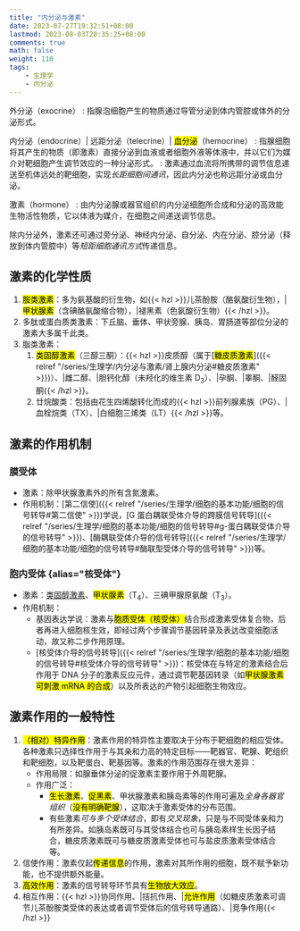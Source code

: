 ```yaml
---
title: "内分泌与激素"
date: 2023-07-27T19:32:51+08:00
lastmod: 2023-08-03T20:35:25+08:00
comments: true
math: false
weight: 110
tags:
    - 生理学
    - 内分泌
---
```


外分泌（exocrine）
: 指腺泡细胞产生的物质通过导管分泌到体内管腔或体外的分泌形式。

内分泌（endocrine）| 远距分泌（telecrine）| <mark>血分泌</mark>（hemocrine）
: 指腺细胞将其产生的物质（即激素）直接分泌到血液或者细胞外液等体液中，并以它们为媒介对靶细胞产生调节效应的一种分泌形式。
: 激素通过血流将所携带的调节信息递送至机体远处的靶细胞，实现*长距细胞间通讯*，因此内分泌也称远距分泌或血分泌。

<!--separator-->

激素（hormone）
: 由内分泌腺或器官组织的内分泌细胞所合成和分泌的高效能生物活性物质，它以体液为媒介，在细胞之间递送调节信息。

<!--more-->

除内分泌外，激素还可通过旁分泌、神经内分泌、自分泌、内在分泌、腔分泌（释放到体内管腔中）等*短距细胞通讯方式*传递信息。

## 激素的化学性质

1. <mark>胺类激素</mark>：多为氨基酸的衍生物，如{{< hzl >}}儿茶酚胺（酪氨酸衍生物），|<mark>甲状腺素</mark>（含碘酪氨酸缩合物），|褪黑素（色氨酸衍生物）{{< /hzl >}}。
2. 多肽或蛋白质类激素：下丘脑、垂体、甲状旁腺、胰岛、胃肠道等部位分泌的激素大多属千此类。
3. 脂类激素：
    1. <mark>类固醇激素</mark>（三醇三酮）：{{< hzl >}}皮质醇（属于[<mark>糖皮质激素</mark>]({{< relref "/series/生理学/内分泌与激素/肾上腺内分泌#糖皮质激素" >}})）、|雌二醇、|胆钙化醇（未羟化的维生素 D<sub>3</sub>）、|孕酮、|睾酮、|醛固酮{{< /hzl >}}。
    2. 廿烷酸类：包括由花生四烯酸转化而成的{{< hzl >}}前列腺素族（PG）、|血栓烷类（TX）、|白细胞三烯类（LT）{{< /hzl >}}等。


## 激素的作用机制

### 膜受体

- 激素：除甲状腺激素外的所有含氮激素。
- 作用机制：[第二信使]({{< relref "/series/生理学/细胞的基本功能/细胞的信号转导#第二信使" >}})学说，[G 蛋白耦联受体介导的跨膜信号转导]({{< relref "/series/生理学/细胞的基本功能/细胞的信号转导#g-蛋白耦联受体介导的信号转导" >}})、[酶耦联受体介导的信号转导]({{< relref "/series/生理学/细胞的基本功能/细胞的信号转导#酶联型受体介导的信号转导" >}})等。

### 胞内受体 {alias="核受体"}

- 激素：[类固醇激素](#激素的化学性质)、<mark>甲状腺素</mark>（T<sub>4</sub>）、三碘甲腺原氨酸（T<sub>3</sub>）。
- 作用机制：
    - 基因表达学说：激素与<mark>胞质受体（核受体）</mark>结合形成激素受体复合物，后者再进入细胞核生效，即经过两个步骤调节基因转录及表达改变细胞活动，故又称二步作用原理。
    - [核受体介导的信号转导]({{< relref "/series/生理学/细胞的基本功能/细胞的信号转导#核受体介导的信号转导" >}})：核受体在与特定的激素结合后作用于 DNA 分子的激素反应元件，通过调节靶基因转录（如<mark>甲状腺激素可刺激 mRNA 的合成</mark>）以及所表达的产物引起细胞生物效应。


## 激素作用的一般特性

1. <mark>（相对）特异作用</mark>：激素作用的特异性主要取决于分布于靶细胞的相应受体。各种激素只选择性作用于与其亲和力高的特定目标——靶器官、靶腺、靶组织和靶细胞，以及靶蛋白、靶基因等。激素的作用范围存在很大差异：
    - 作用局限：如腺垂体分泌的促激素主要作用于外周靶腺。
    - 作用广泛：
        - <mark>生长激素</mark>、<mark>促黑素</mark>、甲状腺激素和胰岛素等的作用可遍及*全身各器官组织*（<mark>没有明确靶腺</mark>），这取决于激素受体的分布范围。
        - 有些激素*可与多个受体结合*，即有*交叉现象*，只是与不同受体亲和力有所差异。如胰岛素既可与其受体结合也可与胰岛素样生长因子结合，糖皮质激素既可与糖皮质激素受体也可与盐皮质激素受体结合等。
2. 信使作用：激素仅起<mark>传递信息</mark>的作用，激素对其所作用的细胞，既不赋予新功能，也不提供额外能量。
3. <mark>高效作用</mark>：激素的信号转导环节具有<mark>生物放大效应</mark>。
4. 相互作用：{{< hzl >}}协同作用、|拮抗作用、|<mark>允许作用</mark>（如糖皮质激素可调节儿茶酚胺类受体的表达或者调节受体后的信号转导通路）、|竞争作用{{< /hzl >}}

